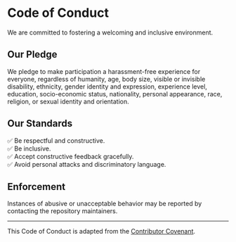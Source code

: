 # Code of Conduct

We are committed to fostering a welcoming and inclusive environment.

## Our Pledge

We pledge to make participation a harassment-free experience for everyone, regardless of humanity, age, body size, visible or invisible disability, ethnicity, gender identity and expression, experience level, education, socio-economic status, nationality, personal appearance, race, religion, or sexual identity and orientation.

## Our Standards

✅ Be respectful and constructive.  
✅ Be inclusive.  
✅ Accept constructive feedback gracefully.  
✅ Avoid personal attacks and discriminatory language.

## Enforcement

Instances of abusive or unacceptable behavior may be reported by contacting the repository maintainers.

---

This Code of Conduct is adapted from the [Contributor Covenant](https://www.contributor-covenant.org).

